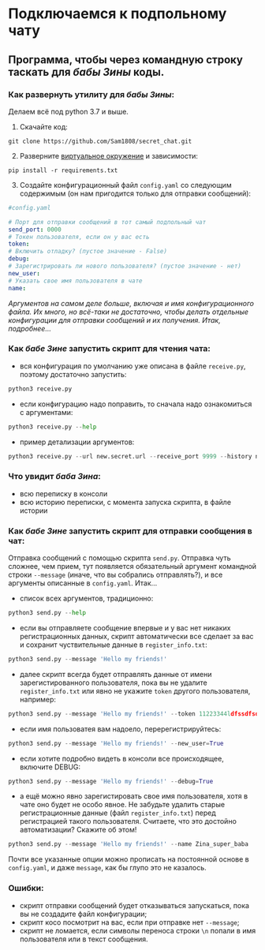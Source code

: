 # Подключаемся к подпольному чату

## Программа, чтобы через командную строку таскать для *бабы Зины* коды.

### Как развернуть утилиту для *бабы Зины*:

Делаем всё под python 3.7 и выше.

1. Скачайте код:
```shell
git clone https://github.com/Sam1808/secret_chat.git
```
2. Разверните [виртуальное окружение](https://devman.org/encyclopedia/pip/pip_virtualenv/) и зависимости:  
```shell
pip install -r requirements.txt
```
3. Создайте конфигурационный файл `config.yaml` со следующим содержимым (он нам пригодится только для отправки сообщений):

```yaml
#config.yaml

# Порт для отправки сообщений в тот самый подпольный чат
send_port: 0000
# Токен пользователя, если он у вас есть
token:
# Включить отладку? (пустое значение - False)
debug:
# Зарегистрировать ли нового пользователя? (пустое значение - нет)
new_user:
# Указать свое имя пользователя в чате
name:
```

*Аргументов на самом деле больше, включая и имя конфигурационного файла. Их много, но всё-таки не достаточно,
чтобы делать отдельные конфигурации для отправки сообщений и их получения. Итак, подробнее...*

### Как *бабе Зине* запустить скрипт для чтения чата:

- вся конфигурация по умолчанию уже описана в файле `receive.py`, поэтому достаточно запустить:  
```python
python3 receive.py
```
- если конфигурацию надо поправить, то сначала надо ознакомиться с аргументами:  
```python
python3 receive.py --help
```
- пример детализации аргументов:   
```python
python3 receive.py --url new.secret.url --receive_port 9999 --history new_file.txt
```

### Что увидит *баба Зина*:

- всю переписку в консоли
- всю историю переписки, с момента запуска скрипта, в файле истории

### Как *бабе Зине* запустить скрипт для отправки сообщения в чат:

Отправка сообщений с помощью скрипта `send.py`. Отправка чуть сложнее, чем прием, тут появляется
обязательный аргумент командной строки `--message` (иначе, что вы собрались отправлять?), и 
все аргументы описанные в `config.yaml`. Итак...  
- список всех аргументов, традиционно:
```python
python3 send.py --help
```
- если вы отправляете сообщение впервые и у вас нет никаких регистрационных данных, скрипт
автоматически все сделает за вас и сохранит чуствительные данные в `register_info.txt`:
```python
python3 send.py --message 'Hello my friends!'
```
- далее скрипт всегда будет отправлять данные от имени зарегистированного пользователя, пока вы 
не удалите `register_info.txt` или явно не укажите `token` другого пользователя, например:  
```python
python3 send.py --message 'Hello my friends!' --token 11223344ldfssdfsdfsd
```
- если имя пользоватея вам надоело, перерегистрируйтесь:  
```python
python3 send.py --message 'Hello my friends!' --new_user=True
```
- если хотите подробно видеть в консоли все происходящее, включите DEBUG:  
```python
python3 send.py --message 'Hello my friends!' --debug=True
```
- а ещё можно явно зарегистировать свое имя пользователя, хотя в чате оно будет не особо явное. 
Не забудьте удалить старые регистрационные данные (файл `register_info.txt`) перед регистрацией такого пользователя. 
Считаете, что это достойно автоматизации? Скажите об этом!
```python
python3 send.py --message 'Hello my friends!' --name Zina_super_baba
```

Почти все указанные опции можно прописать на постоянной основе в `config.yaml`, 
и даже `message`, как бы глупо это не казалось.
### Ошибки:

- скрипт отправки сообщений будет отказываться запускаться, пока вы не создадите файл конфигурации;
- скрипт косо посмотрит на вас, если при отправке нет `--message`;
- скрипт не ломается, если символы переноса строки `\n` попали в имя пользователя или в текст сообщения.
